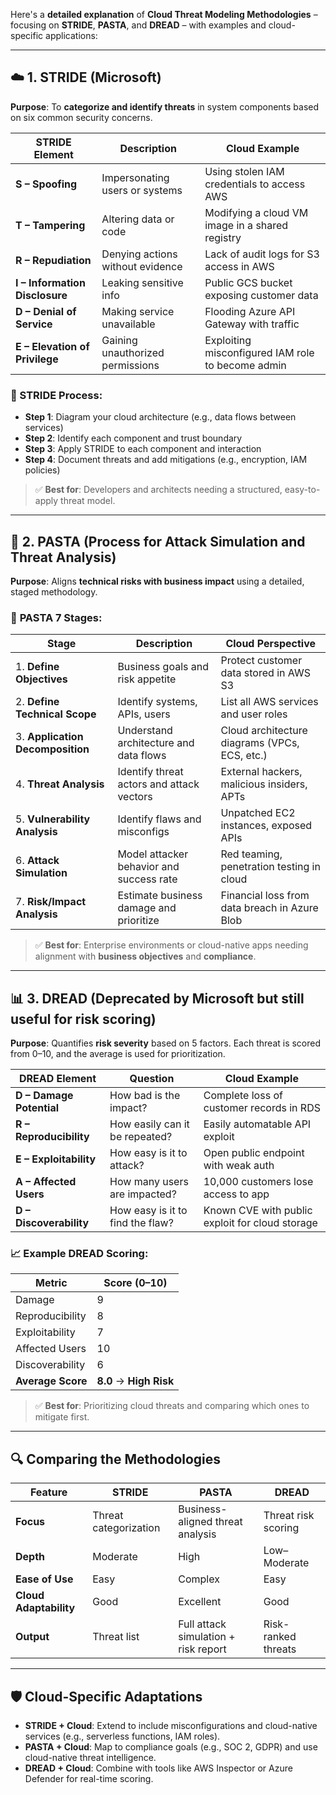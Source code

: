 Here's a **detailed explanation** of **Cloud Threat Modeling Methodologies** – focusing on **STRIDE**, **PASTA**, and **DREAD** – with examples and cloud-specific applications:

---

## ☁️ **1. STRIDE (Microsoft)**

**Purpose**: To **categorize and identify threats** in system components based on six common security concerns.

| **STRIDE** Element             | **Description**                  | **Cloud Example**                                 |
| ------------------------------ | -------------------------------- | ------------------------------------------------- |
| **S – Spoofing**               | Impersonating users or systems   | Using stolen IAM credentials to access AWS        |
| **T – Tampering**              | Altering data or code            | Modifying a cloud VM image in a shared registry   |
| **R – Repudiation**            | Denying actions without evidence | Lack of audit logs for S3 access in AWS           |
| **I – Information Disclosure** | Leaking sensitive info           | Public GCS bucket exposing customer data          |
| **D – Denial of Service**      | Making service unavailable       | Flooding Azure API Gateway with traffic           |
| **E – Elevation of Privilege** | Gaining unauthorized permissions | Exploiting misconfigured IAM role to become admin |

### 🔧 STRIDE Process:

* **Step 1**: Diagram your cloud architecture (e.g., data flows between services)
* **Step 2**: Identify each component and trust boundary
* **Step 3**: Apply STRIDE to each component and interaction
* **Step 4**: Document threats and add mitigations (e.g., encryption, IAM policies)

> ✅ **Best for**: Developers and architects needing a structured, easy-to-apply threat model.

---

## 🧠 **2. PASTA (Process for Attack Simulation and Threat Analysis)**

**Purpose**: Aligns **technical risks with business impact** using a detailed, staged methodology.

### 🔁 **PASTA 7 Stages**:

| **Stage**                        | **Description**                           | **Cloud Perspective**                         |
| -------------------------------- | ----------------------------------------- | --------------------------------------------- |
| 1. **Define Objectives**         | Business goals and risk appetite          | Protect customer data stored in AWS S3        |
| 2. **Define Technical Scope**    | Identify systems, APIs, users             | List all AWS services and user roles          |
| 3. **Application Decomposition** | Understand architecture and data flows    | Cloud architecture diagrams (VPCs, ECS, etc.) |
| 4. **Threat Analysis**           | Identify threat actors and attack vectors | External hackers, malicious insiders, APTs    |
| 5. **Vulnerability Analysis**    | Identify flaws and misconfigs             | Unpatched EC2 instances, exposed APIs         |
| 6. **Attack Simulation**         | Model attacker behavior and success rate  | Red teaming, penetration testing in cloud     |
| 7. **Risk/Impact Analysis**      | Estimate business damage and prioritize   | Financial loss from data breach in Azure Blob |

> ✅ **Best for**: Enterprise environments or cloud-native apps needing alignment with **business objectives** and **compliance**.

---

## 📊 **3. DREAD (Deprecated by Microsoft but still useful for risk scoring)**

**Purpose**: Quantifies **risk severity** based on 5 factors. Each threat is scored from 0–10, and the average is used for prioritization.

| **DREAD Element**        | **Question**                     | **Cloud Example**                               |
| ------------------------ | -------------------------------- | ----------------------------------------------- |
| **D – Damage Potential** | How bad is the impact?           | Complete loss of customer records in RDS        |
| **R – Reproducibility**  | How easily can it be repeated?   | Easily automatable API exploit                  |
| **E – Exploitability**   | How easy is it to attack?        | Open public endpoint with weak auth             |
| **A – Affected Users**   | How many users are impacted?     | 10,000 customers lose access to app             |
| **D – Discoverability**  | How easy is it to find the flaw? | Known CVE with public exploit for cloud storage |

### 📈 Example DREAD Scoring:

| Metric            | Score (0–10)                |
| ----------------- | --------------------------- |
| Damage            | 9                           |
| Reproducibility   | 8                           |
| Exploitability    | 7                           |
| Affected Users    | 10                          |
| Discoverability   | 6                           |
| **Average Score** | **8.0**     → **High Risk** |

> ✅ **Best for**: Prioritizing cloud threats and comparing which ones to mitigate first.

---

## 🔍 **Comparing the Methodologies**

| Feature                | **STRIDE**            | **PASTA**                            | **DREAD**           |
| ---------------------- | --------------------- | ------------------------------------ | ------------------- |
| **Focus**              | Threat categorization | Business-aligned threat analysis     | Threat risk scoring |
| **Depth**              | Moderate              | High                                 | Low–Moderate        |
| **Ease of Use**        | Easy                  | Complex                              | Easy                |
| **Cloud Adaptability** | Good                  | Excellent                            | Good                |
| **Output**             | Threat list           | Full attack simulation + risk report | Risk-ranked threats |

---

## 🛡️ Cloud-Specific Adaptations

* **STRIDE + Cloud**: Extend to include misconfigurations and cloud-native services (e.g., serverless functions, IAM roles).
* **PASTA + Cloud**: Map to compliance goals (e.g., SOC 2, GDPR) and use cloud-native threat intelligence.
* **DREAD + Cloud**: Combine with tools like AWS Inspector or Azure Defender for real-time scoring.
